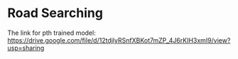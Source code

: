 # Road Searching
The link for pth trained model: https://drive.google.com/file/d/12tdjlyRSnfXBKot7mZP_4J6rKIH3xmI9/view?usp=sharing
